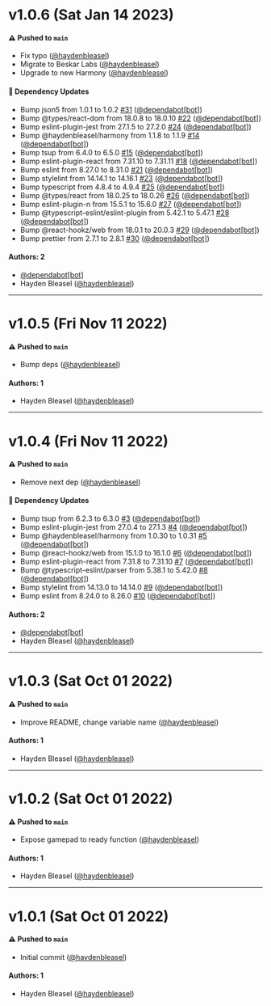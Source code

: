 # v1.0.6 (Sat Jan 14 2023)

#### ⚠️ Pushed to `main`

- Fix typo ([@haydenbleasel](https://github.com/haydenbleasel))
- Migrate to Beskar Labs ([@haydenbleasel](https://github.com/haydenbleasel))
- Upgrade to new Harmony ([@haydenbleasel](https://github.com/haydenbleasel))

#### 🔩 Dependency Updates

- Bump json5 from 1.0.1 to 1.0.2 [#31](https://github.com/beskar-co/use-gamepad-events/pull/31) ([@dependabot[bot]](https://github.com/dependabot[bot]))
- Bump @types/react-dom from 18.0.8 to 18.0.10 [#22](https://github.com/beskar-co/use-gamepad-events/pull/22) ([@dependabot[bot]](https://github.com/dependabot[bot]))
- Bump eslint-plugin-jest from 27.1.5 to 27.2.0 [#24](https://github.com/beskar-co/use-gamepad-events/pull/24) ([@dependabot[bot]](https://github.com/dependabot[bot]))
- Bump @haydenbleasel/harmony from 1.1.8 to 1.1.9 [#14](https://github.com/beskar-co/use-gamepad-events/pull/14) ([@dependabot[bot]](https://github.com/dependabot[bot]))
- Bump tsup from 6.4.0 to 6.5.0 [#15](https://github.com/beskar-co/use-gamepad-events/pull/15) ([@dependabot[bot]](https://github.com/dependabot[bot]))
- Bump eslint-plugin-react from 7.31.10 to 7.31.11 [#18](https://github.com/beskar-co/use-gamepad-events/pull/18) ([@dependabot[bot]](https://github.com/dependabot[bot]))
- Bump eslint from 8.27.0 to 8.31.0 [#21](https://github.com/beskar-co/use-gamepad-events/pull/21) ([@dependabot[bot]](https://github.com/dependabot[bot]))
- Bump stylelint from 14.14.1 to 14.16.1 [#23](https://github.com/beskar-co/use-gamepad-events/pull/23) ([@dependabot[bot]](https://github.com/dependabot[bot]))
- Bump typescript from 4.8.4 to 4.9.4 [#25](https://github.com/beskar-co/use-gamepad-events/pull/25) ([@dependabot[bot]](https://github.com/dependabot[bot]))
- Bump @types/react from 18.0.25 to 18.0.26 [#26](https://github.com/beskar-co/use-gamepad-events/pull/26) ([@dependabot[bot]](https://github.com/dependabot[bot]))
- Bump eslint-plugin-n from 15.5.1 to 15.6.0 [#27](https://github.com/beskar-co/use-gamepad-events/pull/27) ([@dependabot[bot]](https://github.com/dependabot[bot]))
- Bump @typescript-eslint/eslint-plugin from 5.42.1 to 5.47.1 [#28](https://github.com/beskar-co/use-gamepad-events/pull/28) ([@dependabot[bot]](https://github.com/dependabot[bot]))
- Bump @react-hookz/web from 18.0.1 to 20.0.3 [#29](https://github.com/beskar-co/use-gamepad-events/pull/29) ([@dependabot[bot]](https://github.com/dependabot[bot]))
- Bump prettier from 2.7.1 to 2.8.1 [#30](https://github.com/beskar-co/use-gamepad-events/pull/30) ([@dependabot[bot]](https://github.com/dependabot[bot]))

#### Authors: 2

- [@dependabot[bot]](https://github.com/dependabot[bot])
- Hayden Bleasel ([@haydenbleasel](https://github.com/haydenbleasel))

---

# v1.0.5 (Fri Nov 11 2022)

#### ⚠️ Pushed to `main`

- Bump deps ([@haydenbleasel](https://github.com/haydenbleasel))

#### Authors: 1

- Hayden Bleasel ([@haydenbleasel](https://github.com/haydenbleasel))

---

# v1.0.4 (Fri Nov 11 2022)

#### ⚠️ Pushed to `main`

- Remove next dep ([@haydenbleasel](https://github.com/haydenbleasel))

#### 🔩 Dependency Updates

- Bump tsup from 6.2.3 to 6.3.0 [#3](https://github.com/haydenbleasel/use-gamepad-events/pull/3) ([@dependabot[bot]](https://github.com/dependabot[bot]))
- Bump eslint-plugin-jest from 27.0.4 to 27.1.3 [#4](https://github.com/haydenbleasel/use-gamepad-events/pull/4) ([@dependabot[bot]](https://github.com/dependabot[bot]))
- Bump @haydenbleasel/harmony from 1.0.30 to 1.0.31 [#5](https://github.com/haydenbleasel/use-gamepad-events/pull/5) ([@dependabot[bot]](https://github.com/dependabot[bot]))
- Bump @react-hookz/web from 15.1.0 to 16.1.0 [#6](https://github.com/haydenbleasel/use-gamepad-events/pull/6) ([@dependabot[bot]](https://github.com/dependabot[bot]))
- Bump eslint-plugin-react from 7.31.8 to 7.31.10 [#7](https://github.com/haydenbleasel/use-gamepad-events/pull/7) ([@dependabot[bot]](https://github.com/dependabot[bot]))
- Bump @typescript-eslint/parser from 5.38.1 to 5.42.0 [#8](https://github.com/haydenbleasel/use-gamepad-events/pull/8) ([@dependabot[bot]](https://github.com/dependabot[bot]))
- Bump stylelint from 14.13.0 to 14.14.0 [#9](https://github.com/haydenbleasel/use-gamepad-events/pull/9) ([@dependabot[bot]](https://github.com/dependabot[bot]))
- Bump eslint from 8.24.0 to 8.26.0 [#10](https://github.com/haydenbleasel/use-gamepad-events/pull/10) ([@dependabot[bot]](https://github.com/dependabot[bot]))

#### Authors: 2

- [@dependabot[bot]](https://github.com/dependabot[bot])
- Hayden Bleasel ([@haydenbleasel](https://github.com/haydenbleasel))

---

# v1.0.3 (Sat Oct 01 2022)

#### ⚠️ Pushed to `main`

- Improve README, change variable name ([@haydenbleasel](https://github.com/haydenbleasel))

#### Authors: 1

- Hayden Bleasel ([@haydenbleasel](https://github.com/haydenbleasel))

---

# v1.0.2 (Sat Oct 01 2022)

#### ⚠️ Pushed to `main`

- Expose gamepad to ready function ([@haydenbleasel](https://github.com/haydenbleasel))

#### Authors: 1

- Hayden Bleasel ([@haydenbleasel](https://github.com/haydenbleasel))

---

# v1.0.1 (Sat Oct 01 2022)

#### ⚠️ Pushed to `main`

- Initial commit ([@haydenbleasel](https://github.com/haydenbleasel))

#### Authors: 1

- Hayden Bleasel ([@haydenbleasel](https://github.com/haydenbleasel))
